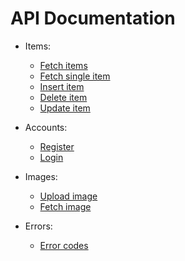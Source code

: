 # API Documentation

* Items:
    - [Fetch items](./fetchItems.md)
    - [Fetch single item](./fetchSingleItem.md)
    - [Insert item](./insertItem.md)
    - [Delete item](./deleteItem.md)
    - [Update item](./updateItem.md)

* Accounts:
    - [Register](./registerAccount.md)
    - [Login](./login.md)

* Images:
    - [Upload image](./uploadImage.md)
    - [Fetch image](./fetchImage.md)

* Errors:
    - [Error codes](./ErrorCodes.md)
